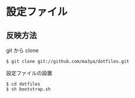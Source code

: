 設定ファイル
============

反映方法
--------
git から clone

    $ git clone git://github.com/ma3ya/dotfiles.git

設定ファイルの設置

    $ cd dotfiles
    $ sh bootstrap.sh

